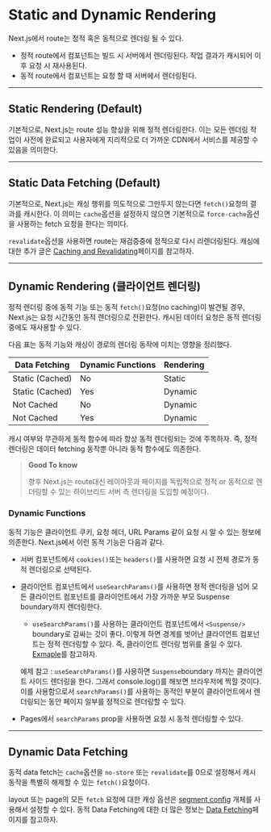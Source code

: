 # Static and Dynamic Rendering

Next.js에서 route는 정적 혹은 동적으로 렌더링 될 수 있다.

- 정적 route에서 컴포넌트는 빌드 시 서버에서 렌더링된다. 작업 결과가 캐시되어 이후 요청 시 재사용된다.
- 동적 route에서 컴포넌트는 요청 할 때 서버에서 렌더링된다.

---

## Static Rendering (Default)

기본적으로, Next.js는 route 성능 향상을 위해 정적 렌더링한다. 이는 모든 렌더링 작업이 사전에 완료되고 사용자에게 지리적으로 더 가까운 CDN에서 서비스를 제공할 수 있음을 의미한다.

---

## Static Data Fetching (Default)

기본적으로, Next.js는 캐싱 행위를 의도적으로 그만두지 않는다면 `fetch()`요청의 결과를 캐시한다. 이 의미는 `cache`옵션을 설정하지 않으면 기본적으로 `force-cache`옵션을 사용하는 fetch 요청을 한다는 의미다.  

`revalidate`옵션을 사용하면 route는 재검증중에 정적으로 다시 리렌더링된다. 캐싱에 대한 추가 글은 [Caching and Revalidating](https://nextjs.org/docs/app/building-your-application/data-fetching/caching)페이지를 참고하자.

---

## Dynamic Rendering (클라이언트 렌더링)

정적 렌더링 중에 동적 기능 또는 동적 `fetch()`요청(no caching)이 발견될 경우, Next.js는 요청 시간동안 동적 렌더링으로 전환한다. 캐시된 데이터 요청은 동적 렌더링 중에도 재사용할 수 있다.  

다음 표는 동적 기능와 캐싱이 경로의 렌더링 동작에 미치는 영향을 정리했다.

| Data Fetching   | Dynamic Functions | Rendering |
| --------------- | ----------------- | --------- |
| Static (Cached) | No                | Static    |
| Static (Cached) | Yes               | Dynamic   |
| Not Cached      | No                | Dynamic   |
| Not Cached      | Yes               | Dynamic   |

캐시 여부와 무관하게 동적 함수에 따라 항상 동적 렌더링되는 것에 주목하자. 즉, 정적 렌더링은 데이터 fetching 동작뿐 아니라 동적 함수에도 의존한다.

> **Good To know**  
>
> 향후 Next.js는 route대신 레이아웃과 페이지를 독립적으로 정적 or 동적으로 렌더링할 수 있는 하이브리드 서버 측 렌더링을 도입할 예정이다.

### Dynamic Functions

동적 기능은 클라이언트 쿠키, 요청 헤더, URL Params 같이 요청 시 알 수 있는 정보에 의존한다. Next.js에서 이런 동적 기능은 다음과 같다.

- 서버 컴포넌트에서 `cookies()`또는 `headers()`를 사용하면 요청 시 전체 경로가 동적 렌더링으로 선택된다.

- 클라이언트 컴포넌트에서 `useSearchParams()`를 사용하면 정적 렌더링을 넘어 모든 클라이언트 컴포넌트를 클라이언트에서 가장 가까운 부모 Suspense boundary까지 렌더링한다.

  -  `useSearchParams()`를 사용하는 클라이언트 컴포넌트에서 `<Suspense/>` boundary로 감싸는 것이 좋다. 이렇게 하면 경계를 벗어난 클라이언트 컴포넌트는 정적 렌더링할 수 있다. 즉, 클라이언트 렌더링 범위를 줄일 수 있다. [Exmaple](https://nextjs.org/docs/app/api-reference/functions/use-search-params#static-rendering)를 참고하자.  

    예제 참고 : `useSearchParams()`를 사용하면 `Suspense`boundary 까지는 클라이언트 사이드 렌더링을 한다. 그래서 console.log()를 해보면 브라우저에 찍힐 것이다. 이를 사용함으로서 `searchParams()`를 사용하는 동적인 부분이 클라이언트에서 렌더링되는 동안 페이지 일부를 정적으로 렌더링할 수 있다.

- Pages에서 `searchParams` prop을 사용하면 요청 시 동적 렌더링할 수 있다.

---

## Dynamic Data Fetching

동적 data fetch는 `cache`옵션을 `no-store` 또는 `revalidate`를 0으로 설정해서 캐시 동작을 특별히 해제할 수 있는 `fetch()`요청이다.

layout 또는 page의 모든 `fetch` 요청에 대한 캐싱 옵션은 [segment config](https://nextjs.org/docs/app/api-reference/file-conventions/route-segment-config) 개체를 사용해서 설정할 수 있다. 동적 Data Fetching에 대한 더 많은 정보는 [Data Fetching](https://nextjs.org/docs/app/building-your-application/data-fetching/fetching)페이지를 참고하자.